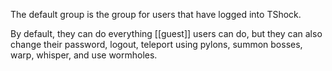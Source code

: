 The default group is the group for users that have logged into TShock.

By default, they can do everything [[guest]] users can do, but they can also change their password, logout, teleport using pylons, summon bosses, warp, whisper, and use wormholes.